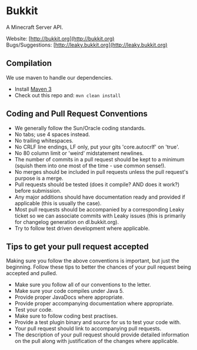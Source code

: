 Bukkit
======

A Minecraft Server API.

Website: [http://bukkit.org](http://bukkit.org)  
Bugs/Suggestions: [http://leaky.bukkit.org](http://leaky.bukkit.org)

Compilation
-----------

We use maven to handle our dependencies.

* Install [Maven 3](http://maven.apache.org/download.html)
* Check out this repo and: `mvn clean install`

Coding and Pull Request Conventions
-----------

* We generally follow the Sun/Oracle coding standards.
* No tabs; use 4 spaces instead.
* No trailing whitespaces.
* No CRLF line endings, LF only, put your gits 'core.autocrlf' on 'true'.
* No 80 column limit or 'weird' midstatement newlines.
* The number of commits in a pull request should be kept to a minimum (squish them into one most of the time - use common sense!).
* No merges should be included in pull requests unless the pull request's purpose is a merge.
* Pull requests should be tested (does it compile? AND does it work?) before submission.
* Any major additions should have documentation ready and provided if applicable (this is usually the case).
* Most pull requests should be accompanied by a corresponding Leaky ticket so we can associate commits with Leaky issues (this is primarily for changelog generation on dl.bukkit.org).
* Try to follow test driven development where applicable.

Tips to get your pull request accepted
-----------
Making sure you follow the above conventions is important, but just the beginning. Follow these tips to better the chances of your pull request being accepted and pulled.

* Make sure you follow all of our conventions to the letter.
* Make sure your code compiles under Java 5.
* Provide proper JavaDocs where appropriate.
* Provide proper accompanying documentation where appropriate.
* Test your code.
* Make sure to follow coding best practises.
* Provide a test plugin binary and source for us to test your code with.
* Your pull request should link to accompanying pull requests.
* The description of your pull request should provide detailed information on the pull along with justification of the changes where applicable.

